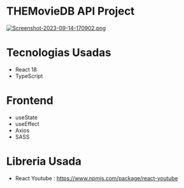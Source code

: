 #  THEMovieDB API Project

[![Screenshot-2023-09-14-170902.png](https://i.postimg.cc/d1gs2mK9/Screenshot-2023-09-14-170902.png)](https://postimg.cc/47bRZcyK)

# Tecnologias Usadas
- React 18
- TypeScript

# Frontend
- useState
- useEffect
- Axios
- SASS

# Libreria Usada
- React Youtube : https://www.npmjs.com/package/react-youtube 

